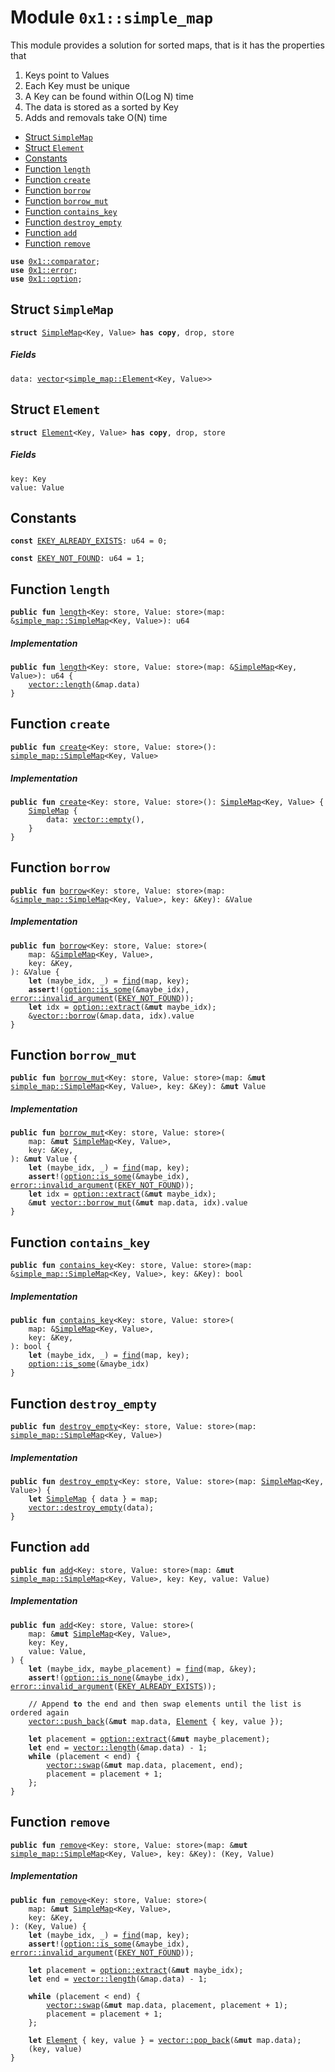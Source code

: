 
<a id="0x1_simple_map"></a>

# Module `0x1::simple_map`

This module provides a solution for sorted maps, that is it has the properties that
1) Keys point to Values
2) Each Key must be unique
3) A Key can be found within O(Log N) time
4) The data is stored as a sorted by Key
5) Adds and removals take O(N) time


-  [Struct `SimpleMap`](#0x1_simple_map_SimpleMap)
-  [Struct `Element`](#0x1_simple_map_Element)
-  [Constants](#@Constants_0)
-  [Function `length`](#0x1_simple_map_length)
-  [Function `create`](#0x1_simple_map_create)
-  [Function `borrow`](#0x1_simple_map_borrow)
-  [Function `borrow_mut`](#0x1_simple_map_borrow_mut)
-  [Function `contains_key`](#0x1_simple_map_contains_key)
-  [Function `destroy_empty`](#0x1_simple_map_destroy_empty)
-  [Function `add`](#0x1_simple_map_add)
-  [Function `remove`](#0x1_simple_map_remove)


<pre><code><b>use</b> <a href="comparator.md#0x1_comparator">0x1::comparator</a>;
<b>use</b> <a href="../../move_nursery/../move_stdlib/doc/error.md#0x1_error">0x1::error</a>;
<b>use</b> <a href="../../move_nursery/../move_stdlib/doc/option.md#0x1_option">0x1::option</a>;
</code></pre>



<a id="0x1_simple_map_SimpleMap"></a>

## Struct `SimpleMap`



<pre><code><b>struct</b> <a href="simple_map.md#0x1_simple_map_SimpleMap">SimpleMap</a>&lt;Key, Value&gt; <b>has</b> <b>copy</b>, drop, store
</code></pre>



##### Fields


<dl>
<dt>
<code>data: <a href="../../move_nursery/../move_stdlib/doc/vector.md#0x1_vector">vector</a>&lt;<a href="simple_map.md#0x1_simple_map_Element">simple_map::Element</a>&lt;Key, Value&gt;&gt;</code>
</dt>
<dd>

</dd>
</dl>


<a id="0x1_simple_map_Element"></a>

## Struct `Element`



<pre><code><b>struct</b> <a href="simple_map.md#0x1_simple_map_Element">Element</a>&lt;Key, Value&gt; <b>has</b> <b>copy</b>, drop, store
</code></pre>



##### Fields


<dl>
<dt>
<code>key: Key</code>
</dt>
<dd>

</dd>
<dt>
<code>value: Value</code>
</dt>
<dd>

</dd>
</dl>


<a id="@Constants_0"></a>

## Constants


<a id="0x1_simple_map_EKEY_ALREADY_EXISTS"></a>



<pre><code><b>const</b> <a href="simple_map.md#0x1_simple_map_EKEY_ALREADY_EXISTS">EKEY_ALREADY_EXISTS</a>: u64 = 0;
</code></pre>



<a id="0x1_simple_map_EKEY_NOT_FOUND"></a>



<pre><code><b>const</b> <a href="simple_map.md#0x1_simple_map_EKEY_NOT_FOUND">EKEY_NOT_FOUND</a>: u64 = 1;
</code></pre>



<a id="0x1_simple_map_length"></a>

## Function `length`



<pre><code><b>public</b> <b>fun</b> <a href="simple_map.md#0x1_simple_map_length">length</a>&lt;Key: store, Value: store&gt;(map: &<a href="simple_map.md#0x1_simple_map_SimpleMap">simple_map::SimpleMap</a>&lt;Key, Value&gt;): u64
</code></pre>



##### Implementation


<pre><code><b>public</b> <b>fun</b> <a href="simple_map.md#0x1_simple_map_length">length</a>&lt;Key: store, Value: store&gt;(map: &<a href="simple_map.md#0x1_simple_map_SimpleMap">SimpleMap</a>&lt;Key, Value&gt;): u64 {
    <a href="../../move_nursery/../move_stdlib/doc/vector.md#0x1_vector_length">vector::length</a>(&map.data)
}
</code></pre>



<a id="0x1_simple_map_create"></a>

## Function `create`



<pre><code><b>public</b> <b>fun</b> <a href="simple_map.md#0x1_simple_map_create">create</a>&lt;Key: store, Value: store&gt;(): <a href="simple_map.md#0x1_simple_map_SimpleMap">simple_map::SimpleMap</a>&lt;Key, Value&gt;
</code></pre>



##### Implementation


<pre><code><b>public</b> <b>fun</b> <a href="simple_map.md#0x1_simple_map_create">create</a>&lt;Key: store, Value: store&gt;(): <a href="simple_map.md#0x1_simple_map_SimpleMap">SimpleMap</a>&lt;Key, Value&gt; {
    <a href="simple_map.md#0x1_simple_map_SimpleMap">SimpleMap</a> {
        data: <a href="../../move_nursery/../move_stdlib/doc/vector.md#0x1_vector_empty">vector::empty</a>(),
    }
}
</code></pre>



<a id="0x1_simple_map_borrow"></a>

## Function `borrow`



<pre><code><b>public</b> <b>fun</b> <a href="simple_map.md#0x1_simple_map_borrow">borrow</a>&lt;Key: store, Value: store&gt;(map: &<a href="simple_map.md#0x1_simple_map_SimpleMap">simple_map::SimpleMap</a>&lt;Key, Value&gt;, key: &Key): &Value
</code></pre>



##### Implementation


<pre><code><b>public</b> <b>fun</b> <a href="simple_map.md#0x1_simple_map_borrow">borrow</a>&lt;Key: store, Value: store&gt;(
    map: &<a href="simple_map.md#0x1_simple_map_SimpleMap">SimpleMap</a>&lt;Key, Value&gt;,
    key: &Key,
): &Value {
    <b>let</b> (maybe_idx, _) = <a href="simple_map.md#0x1_simple_map_find">find</a>(map, key);
    <b>assert</b>!(<a href="../../move_nursery/../move_stdlib/doc/option.md#0x1_option_is_some">option::is_some</a>(&maybe_idx), <a href="../../move_nursery/../move_stdlib/doc/error.md#0x1_error_invalid_argument">error::invalid_argument</a>(<a href="simple_map.md#0x1_simple_map_EKEY_NOT_FOUND">EKEY_NOT_FOUND</a>));
    <b>let</b> idx = <a href="../../move_nursery/../move_stdlib/doc/option.md#0x1_option_extract">option::extract</a>(&<b>mut</b> maybe_idx);
    &<a href="../../move_nursery/../move_stdlib/doc/vector.md#0x1_vector_borrow">vector::borrow</a>(&map.data, idx).value
}
</code></pre>



<a id="0x1_simple_map_borrow_mut"></a>

## Function `borrow_mut`



<pre><code><b>public</b> <b>fun</b> <a href="simple_map.md#0x1_simple_map_borrow_mut">borrow_mut</a>&lt;Key: store, Value: store&gt;(map: &<b>mut</b> <a href="simple_map.md#0x1_simple_map_SimpleMap">simple_map::SimpleMap</a>&lt;Key, Value&gt;, key: &Key): &<b>mut</b> Value
</code></pre>



##### Implementation


<pre><code><b>public</b> <b>fun</b> <a href="simple_map.md#0x1_simple_map_borrow_mut">borrow_mut</a>&lt;Key: store, Value: store&gt;(
    map: &<b>mut</b> <a href="simple_map.md#0x1_simple_map_SimpleMap">SimpleMap</a>&lt;Key, Value&gt;,
    key: &Key,
): &<b>mut</b> Value {
    <b>let</b> (maybe_idx, _) = <a href="simple_map.md#0x1_simple_map_find">find</a>(map, key);
    <b>assert</b>!(<a href="../../move_nursery/../move_stdlib/doc/option.md#0x1_option_is_some">option::is_some</a>(&maybe_idx), <a href="../../move_nursery/../move_stdlib/doc/error.md#0x1_error_invalid_argument">error::invalid_argument</a>(<a href="simple_map.md#0x1_simple_map_EKEY_NOT_FOUND">EKEY_NOT_FOUND</a>));
    <b>let</b> idx = <a href="../../move_nursery/../move_stdlib/doc/option.md#0x1_option_extract">option::extract</a>(&<b>mut</b> maybe_idx);
    &<b>mut</b> <a href="../../move_nursery/../move_stdlib/doc/vector.md#0x1_vector_borrow_mut">vector::borrow_mut</a>(&<b>mut</b> map.data, idx).value
}
</code></pre>



<a id="0x1_simple_map_contains_key"></a>

## Function `contains_key`



<pre><code><b>public</b> <b>fun</b> <a href="simple_map.md#0x1_simple_map_contains_key">contains_key</a>&lt;Key: store, Value: store&gt;(map: &<a href="simple_map.md#0x1_simple_map_SimpleMap">simple_map::SimpleMap</a>&lt;Key, Value&gt;, key: &Key): bool
</code></pre>



##### Implementation


<pre><code><b>public</b> <b>fun</b> <a href="simple_map.md#0x1_simple_map_contains_key">contains_key</a>&lt;Key: store, Value: store&gt;(
    map: &<a href="simple_map.md#0x1_simple_map_SimpleMap">SimpleMap</a>&lt;Key, Value&gt;,
    key: &Key,
): bool {
    <b>let</b> (maybe_idx, _) = <a href="simple_map.md#0x1_simple_map_find">find</a>(map, key);
    <a href="../../move_nursery/../move_stdlib/doc/option.md#0x1_option_is_some">option::is_some</a>(&maybe_idx)
}
</code></pre>



<a id="0x1_simple_map_destroy_empty"></a>

## Function `destroy_empty`



<pre><code><b>public</b> <b>fun</b> <a href="simple_map.md#0x1_simple_map_destroy_empty">destroy_empty</a>&lt;Key: store, Value: store&gt;(map: <a href="simple_map.md#0x1_simple_map_SimpleMap">simple_map::SimpleMap</a>&lt;Key, Value&gt;)
</code></pre>



##### Implementation


<pre><code><b>public</b> <b>fun</b> <a href="simple_map.md#0x1_simple_map_destroy_empty">destroy_empty</a>&lt;Key: store, Value: store&gt;(map: <a href="simple_map.md#0x1_simple_map_SimpleMap">SimpleMap</a>&lt;Key, Value&gt;) {
    <b>let</b> <a href="simple_map.md#0x1_simple_map_SimpleMap">SimpleMap</a> { data } = map;
    <a href="../../move_nursery/../move_stdlib/doc/vector.md#0x1_vector_destroy_empty">vector::destroy_empty</a>(data);
}
</code></pre>



<a id="0x1_simple_map_add"></a>

## Function `add`



<pre><code><b>public</b> <b>fun</b> <a href="simple_map.md#0x1_simple_map_add">add</a>&lt;Key: store, Value: store&gt;(map: &<b>mut</b> <a href="simple_map.md#0x1_simple_map_SimpleMap">simple_map::SimpleMap</a>&lt;Key, Value&gt;, key: Key, value: Value)
</code></pre>



##### Implementation


<pre><code><b>public</b> <b>fun</b> <a href="simple_map.md#0x1_simple_map_add">add</a>&lt;Key: store, Value: store&gt;(
    map: &<b>mut</b> <a href="simple_map.md#0x1_simple_map_SimpleMap">SimpleMap</a>&lt;Key, Value&gt;,
    key: Key,
    value: Value,
) {
    <b>let</b> (maybe_idx, maybe_placement) = <a href="simple_map.md#0x1_simple_map_find">find</a>(map, &key);
    <b>assert</b>!(<a href="../../move_nursery/../move_stdlib/doc/option.md#0x1_option_is_none">option::is_none</a>(&maybe_idx), <a href="../../move_nursery/../move_stdlib/doc/error.md#0x1_error_invalid_argument">error::invalid_argument</a>(<a href="simple_map.md#0x1_simple_map_EKEY_ALREADY_EXISTS">EKEY_ALREADY_EXISTS</a>));

    // Append <b>to</b> the end and then swap elements until the list is ordered again
    <a href="../../move_nursery/../move_stdlib/doc/vector.md#0x1_vector_push_back">vector::push_back</a>(&<b>mut</b> map.data, <a href="simple_map.md#0x1_simple_map_Element">Element</a> { key, value });

    <b>let</b> placement = <a href="../../move_nursery/../move_stdlib/doc/option.md#0x1_option_extract">option::extract</a>(&<b>mut</b> maybe_placement);
    <b>let</b> end = <a href="../../move_nursery/../move_stdlib/doc/vector.md#0x1_vector_length">vector::length</a>(&map.data) - 1;
    <b>while</b> (placement &lt; end) {
        <a href="../../move_nursery/../move_stdlib/doc/vector.md#0x1_vector_swap">vector::swap</a>(&<b>mut</b> map.data, placement, end);
        placement = placement + 1;
    };
}
</code></pre>



<a id="0x1_simple_map_remove"></a>

## Function `remove`



<pre><code><b>public</b> <b>fun</b> <a href="simple_map.md#0x1_simple_map_remove">remove</a>&lt;Key: store, Value: store&gt;(map: &<b>mut</b> <a href="simple_map.md#0x1_simple_map_SimpleMap">simple_map::SimpleMap</a>&lt;Key, Value&gt;, key: &Key): (Key, Value)
</code></pre>



##### Implementation


<pre><code><b>public</b> <b>fun</b> <a href="simple_map.md#0x1_simple_map_remove">remove</a>&lt;Key: store, Value: store&gt;(
    map: &<b>mut</b> <a href="simple_map.md#0x1_simple_map_SimpleMap">SimpleMap</a>&lt;Key, Value&gt;,
    key: &Key,
): (Key, Value) {
    <b>let</b> (maybe_idx, _) = <a href="simple_map.md#0x1_simple_map_find">find</a>(map, key);
    <b>assert</b>!(<a href="../../move_nursery/../move_stdlib/doc/option.md#0x1_option_is_some">option::is_some</a>(&maybe_idx), <a href="../../move_nursery/../move_stdlib/doc/error.md#0x1_error_invalid_argument">error::invalid_argument</a>(<a href="simple_map.md#0x1_simple_map_EKEY_NOT_FOUND">EKEY_NOT_FOUND</a>));

    <b>let</b> placement = <a href="../../move_nursery/../move_stdlib/doc/option.md#0x1_option_extract">option::extract</a>(&<b>mut</b> maybe_idx);
    <b>let</b> end = <a href="../../move_nursery/../move_stdlib/doc/vector.md#0x1_vector_length">vector::length</a>(&map.data) - 1;

    <b>while</b> (placement &lt; end) {
        <a href="../../move_nursery/../move_stdlib/doc/vector.md#0x1_vector_swap">vector::swap</a>(&<b>mut</b> map.data, placement, placement + 1);
        placement = placement + 1;
    };

    <b>let</b> <a href="simple_map.md#0x1_simple_map_Element">Element</a> { key, value } = <a href="../../move_nursery/../move_stdlib/doc/vector.md#0x1_vector_pop_back">vector::pop_back</a>(&<b>mut</b> map.data);
    (key, value)
}
</code></pre>
